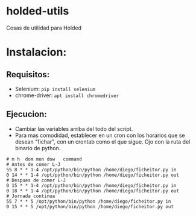 # holded-utils
Cosas de utilidad para Holded

# Instalacion:
## Requisitos:
* Selenium: `pip install selenium`
* chrome-driver: `apt install chromedriver`
## Ejecucion:
* Cambiar las variables arriba del todo del script.
* Para mas comodidad, establecer en un cron con los horarios que se desean "fichar", con un crontab como el que sigue. Ojo con la ruta del binario de python.

```
# m h  dom mon dow   command
# Antes de comer L-J
55 8 * * 1-4 /opt/python/bin/python /home/diego/ficheitor.py in
0 14 * * 1-4 /opt/python/bin/python /home/diego/ficheitor.py out 
# Despues de comer L-J
0 15 * * 1-4 /opt/python/bin/python /home/diego/ficheitor.py in
0 18 * * 1-4 /opt/python/bin/python /home/diego/ficheitor.py out 
# Jornada continua
55 7 * * 5 /opt/python/bin/python /home/diego/ficheitor.py in
0 15 * * 5 /opt/python/bin/python /home/diego/ficheitor.py out 
```

